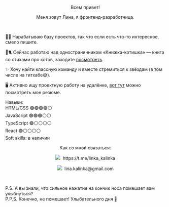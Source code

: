 <p align="center">Всем привет!</p>

<p align="center">Меня зовут Лина, я фронтенд-разработчица.</p><br>

✍🏻 Нарабатываю базу проектов, так что если есть что-то интересное, смело пишите.

📖🐈 Сейчас работаю над одностраничником «Книжка-котишка» — книга со стихами про котов, заходите [посмотреть](https://github.com/lskalinka/kitty-book).

✨ Хочу найти классную команду и вместе стремиться к звёздам (в том числе на гитхабе😅).

🖥 Активно ищу проектную работу на удалёнке, [вот тут](https://drive.google.com/file/d/1-CVLx2_zdqa0xRyaQw5yZZV9yBzTL5uZ/view?usp=sharing) можно посмотреть мое резюме.

Навыки:<br>
HTML/CSS 🟢🟢🟢🟢⚪️<br>
JavaScript 🟢🟢🟢⚪️⚪️<br>
TypeScript 🟢⚪️⚪️⚪️⚪️<br>
React 🟢⚪️⚪️⚪️⚪️<br>
Soft skills: в наличии

<p align="center">Как со мной связаться:</p>

<p align="center">
  <img src="https://github.com/user-attachments/assets/5f8bd130-c961-47e6-9583-8d76de6ba336">&nbsp;&nbsp;https://t.me/linka_kalinka
</p>
<p align="center">
  <img src="https://github.com/user-attachments/assets/7875fbcd-c0a6-45ed-8a90-e9640b5fa463">&nbsp;&nbsp;lina.kalinka@gmail.com
</p>
<br>

P.S. А вы знали, что сильное нажатие на кончик носа помешает вам улыбнуться?<br>
P.P.S. Конечно, не помешает! Улыбательного дня 🥰
